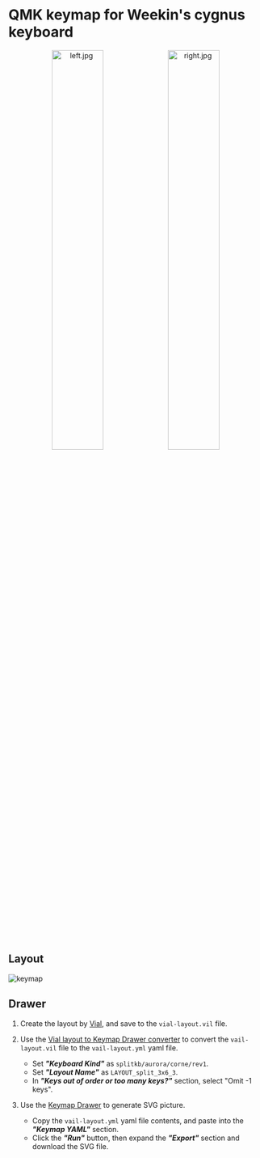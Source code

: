 # QMK keymap for Weekin's cygnus keyboard

<p align="center">
  <img
    alt="left.jpg"
src="https://github.com/user-attachments/assets/77818f71-ea55-4e1b-a305-c8182c44927f"
    width="45%"
  />
  <img
    alt="right.jpg"
src="https://github.com/user-attachments/assets/62fb9ab4-f29f-4834-9fdf-3b0d631bacac"
    width="45%"
  />
</p>

## Layout

![keymap](keymap.png)

## Drawer

1. Create the layout by [Vial](https://get.vial.today/), and save to the `vial-layout.vil` file.
2. Use the [Vial layout to Keymap Drawer converter](https://github.com/YAL-Tools/vial-to-keymap-drawer) to convert the `vail-layout.vil` file to the `vail-layout.yml` yaml file.

   - Set _**"Keyboard Kind"**_ as `splitkb/aurora/corne/rev1`.
   - Set _**"Layout Name"**_ as `LAYOUT_split_3x6_3`.
   - In _**"Keys out of order or too many keys?"**_ section, select "Omit -1 keys".

3. Use the [Keymap Drawer](https://github.com/caksoylar/keymap-drawer) to generate SVG picture.

   - Copy the `vail-layout.yml` yaml file contents, and paste into the _**"Keymap YAML"**_ section.
   - Click the _**"Run"**_ button, then expand the _**"Export"**_ section and download the SVG file.
